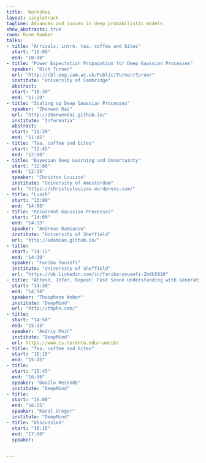 ```yaml
---
title:  Workshop
layout: singletrack
tagline: Advances and issues in deep probabilistic models
show_abstracts: true
room: Room Number
talks:
- title: "Arrivals, intro, tea, coffee and bites"
  start: "10:00"
  end: "10:30"
- title: "Power Expectation Propagation for Deep Gaussian Processes"
  speaker: "Rich Turner"
  url: "http://cbl.eng.cam.ac.uk/Public/Turner/Turner"
  institute: "University of Cambridge"
  abstract: 
  start: "10:30"
  end: "11:20"
- title: "Scaling up Deep Gaussian Processes"
  speaker: "Zhenwen Dai"
  url: "http://zhenwendai.github.io/"
  institute: "Inferentia"
  abstract: 
  start: "11:20"
  end: "11:45"
- title: "Tea, coffee and bites"
  start: "11:45"
  end: "12:00"
- title: "Bayesian Deep Learning and Uncertainty"
  start: "12:00"
  end: "12:35"
  speaker: "Christos Louizos"
  institute: "University of Amesterdam"
  url: "https://christoslouizos.wordpress.com/"
- title: "Lunch"
  start: "13:00"
  end: "14:00"
- title: "Recurrent Gaussian Processes"
  start: "14:00"
  end: "14:15"
  speaker: "Andreas Damianou"
  institute: "University of Sheffield"
  url: "http://adamian.github.io/"
- title: 
  start: "14:15"
  end: "14:30"
  speaker: "Fariba Yousefi"
  institute: "University of Sheffield"
  url: "https://uk.linkedin.com/in/fariba-yousefi-2b4b5818"
- title: "Attend, Infer, Repeat: Fast Scene Understanding with Generative Models"
  start: "14:30"
  end: "14:50"
  speaker: "Theophane Weber"
  institute: "DeepMind"
  url: "http://thphn.com/"
- title:
  start: "14:50"
  end: "15:15"
  speaker: "Andriy Mnih"
  institute: "DeepMind"
  url: https://www.cs.toronto.edu/~amnih/
- title: "Tea, coffee and bites"
  start: "15:15"
  end: "15:45"
- title:
  start: "15:45"
  end: "16:00"
  speaker: "Danilo Rezende"
  institute: "DeepMind"
- title:
  start: "16:00"
  end: "16:15"
  speaker: "Karol Gregor"
  institute: "DeepMind"
- title: "Discussion"
  start: "16:15"
  end: "17:00"
  speaker: 

  
---
```



